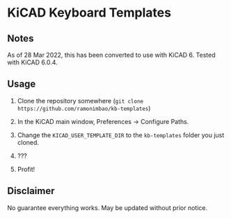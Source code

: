 # KiCAD Keyboard Templates

## Notes

As of 28 Mar 2022, this has been converted to use with KiCAD 6. Tested with KiCAD 6.0.4.

## Usage

1. Clone the repository somewhere (`git clone https://github.com/ramonimbao/kb-templates`)

2. In the KiCAD main window, Preferences → Configure Paths.

3. Change the `KICAD_USER_TEMPLATE_DIR` to the `kb-templates` folder you just cloned.

4. ???

5. Profit!

## Disclaimer

No guarantee everything works. May be updated without prior notice.